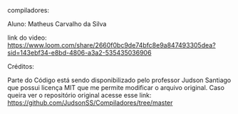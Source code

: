 compiladores:

Aluno: Matheus Carvalho da Silva

link do video: https://www.loom.com/share/2660f0bc9de74bfc8e9a847493305dea?sid=143ebf34-e8bd-4806-a3a2-535435036906

Créditos:

Parte do Código está sendo disponibilizado pelo professor Judson Santiago que possui licença MIT que me permite modificar o arquivo original. Caso queira ver o repositório original acesse esse link: https://github.com/JudsonSS/Compiladores/tree/master


